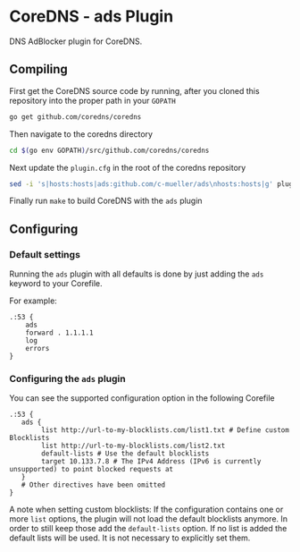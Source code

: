 # CoreDNS - ads Plugin

DNS AdBlocker plugin for CoreDNS.

## Compiling

First get the CoreDNS source code by running, after you cloned this repository into the proper path in your `GOPATH`
```bash
go get github.com/coredns/coredns
```

Then navigate to the coredns directory
```bash
cd $(go env GOPATH)/src/github.com/coredns/coredns
```

Next update the `plugin.cfg` in the root of the coredns repository

```bash
sed -i 's|hosts:hosts|ads:github.com/c-mueller/ads\nhosts:hosts|g' plugin.cfg
```

Finally run `make` to build CoreDNS with the `ads` plugin

## Configuring

### Default settings

Running the `ads` plugin with all defaults is done by just adding the `ads` keyword to your Corefile.

For example:
```
.:53 {
    ads
    forward . 1.1.1.1
    log
    errors
}
```

### Configuring the `ads` plugin

You can see the supported configuration option in the following Corefile

```
.:53 {
   ads {
        list http://url-to-my-blocklists.com/list1.txt # Define custom Blocklists
        list http://url-to-my-blocklists.com/list2.txt
        default-lists # Use the default blocklists
        target 10.133.7.8 # The IPv4 Address (IPv6 is currently unsupported) to point blocked requests at
   }
   # Other directives have been omitted
}
```

A note when setting custom blocklists:
If the configuration contains one or more `list` options, the plugin will not load the default blocklists anymore.
In order to still keep those add the `default-lists` option.
If no list is added the default lists will be used. It is not necessary to explicitly set them.
